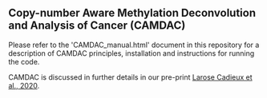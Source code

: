 ## Copy-number Aware Methylation Deconvolution and Analysis of Cancer (CAMDAC)

Please refer to the 'CAMDAC_manual.html' document in this repository for a description of CAMDAC principles, installation and instructions for running the code.

CAMDAC is discussed in further details in our pre-print [Larose Cadieux et al., 2020](https://doi.org/10.1101/2020.11.03.366252).
